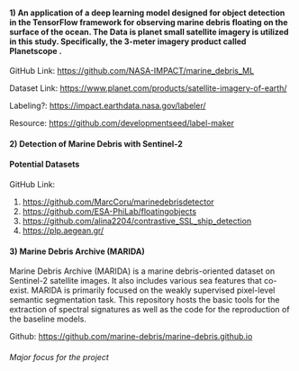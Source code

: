 #### 1) An application of a deep learning model designed for object detection in the TensorFlow framework for observing marine debris floating on the surface of the ocean. The Data is planet small satellite imagery is utilized in this study. Specifically, the 3-meter imagery product called Planetscope .


GitHub Link: https://github.com/NASA-IMPACT/marine_debris_ML

Dataset Link: https://www.planet.com/products/satellite-imagery-of-earth/

Labeling?: https://impact.earthdata.nasa.gov/labeler/

Resource: https://github.com/developmentseed/label-maker

#### 2) Detection of Marine Debris with Sentinel-2 
#### Potential Datasets
 
GitHub Link: 
1) https://github.com/MarcCoru/marinedebrisdetector
2) https://github.com/ESA-PhiLab/floatingobjects
3) https://github.com/alina2204/contrastive_SSL_ship_detection
4) https://plp.aegean.gr/

#### 3) Marine Debris Archive (MARIDA)
Marine Debris Archive (MARIDA) is a marine debris-oriented dataset on Sentinel-2 satellite images. It also includes various sea features that co-exist. MARIDA is primarily focused on the weakly supervised pixel-level semantic segmentation task. This repository hosts the basic tools for the extraction of spectral signatures as well as the code for the reproduction of the baseline models.

Github: https://github.com/marine-debris/marine-debris.github.io 
###### Major focus for the project
